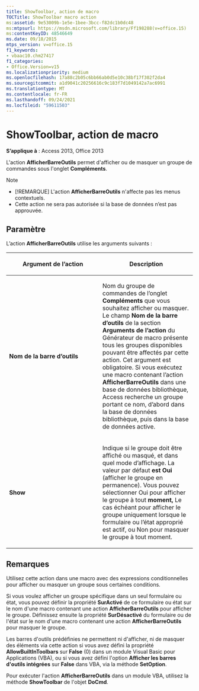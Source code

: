 ```yaml
---
title: ShowToolbar, action de macro
TOCTitle: ShowToolbar macro action
ms:assetid: 9e53009b-1e5e-1bee-3bcc-f82dc1b0dc48
ms:mtpsurl: https://msdn.microsoft.com/library/Ff198288(v=office.15)
ms:contentKeyID: 48546649
ms.date: 09/18/2015
mtps_version: v=office.15
f1_keywords:
- vbaac10.chm27417
f1_categories:
- Office.Version=v15
ms.localizationpriority: medium
ms.openlocfilehash: 17a88c2b05c6bb66ab0d5e10c38bf17f302f2da4
ms.sourcegitcommit: a1d9041c20256616c9c183f7d1049142a7ac6991
ms.translationtype: MT
ms.contentlocale: fr-FR
ms.lasthandoff: 09/24/2021
ms.locfileid: "59611503"
---
```

# <a name="showtoolbar-macro-action"></a>ShowToolbar, action de macro

**S’applique à** : Access 2013, Office 2013

L'action **AfficherBarreOutils** permet d'afficher ou de masquer un groupe de commandes sous l'onglet **Compléments**.

> [!NOTE]
> - [!REMARQUE] L'action **AfficherBarreOutils** n'affecte pas les menus contextuels.
> - Cette action ne sera pas autorisée si la base de données n’est pas approuvée. 

## <a name="setting"></a>Paramètre

L’action **AfficherBarreOutils** utilise les arguments suivants :

<table>
<colgroup>
<col style="width: 50%" />
<col style="width: 50%" />
</colgroup>
<thead>
<tr class="header">
<th><p>Argument de l’action</p></th>
<th><p>Description</p></th>
</tr>
</thead>
<tbody>
<tr class="odd">
<td><p><strong>Nom de la barre d’outils</strong></p></td>
<td><p>Nom du groupe de commandes de l’onglet <strong>Compléments</strong> que vous souhaitez afficher ou masquer. Le champ <strong>Nom de la barre d’outils</strong> de la section <strong>Arguments de l’action</strong> du Générateur de macro présente tous les groupes disponibles pouvant être affectés par cette action. Cet argument est obligatoire. Si vous exécutez une macro contenant l’action <strong>AfficherBarreOutils</strong> dans une base de données bibliothèque, Access recherche un groupe portant ce nom, d’abord dans la base de données bibliothèque, puis dans la base de données active.</p></td>
</tr>
<tr class="even">
<td><p><strong>Show</strong></p></td>
<td><p>Indique si le groupe doit être affiché ou masqué, et dans quel mode d’affichage. La valeur par défaut <strong>est Oui</strong> (afficher le groupe en permanence). Vous pouvez <strong></strong> sélectionner Oui pour afficher le groupe à tout <strong>moment,</strong> Le cas échéant <strong></strong> pour afficher le groupe uniquement lorsque le formulaire ou l’état approprié est actif, ou Non pour masquer le groupe à tout moment.</p></td>
</tr>
</tbody>
</table>


## <a name="remarks"></a>Remarques

Utilisez cette action dans une macro avec des expressions conditionnelles pour afficher ou masquer un groupe sous certaines conditions.

Si vous voulez afficher un groupe spécifique dans un seul formulaire ou état, vous pouvez définir la propriété **SurActivé** de ce formulaire ou état sur le nom d'une macro contenant une action **AfficherBarreOutils** pour afficher le groupe. Définissez ensuite la propriété **SurDésactivé** du formulaire ou de l'état sur le nom d'une macro contenant une action **AfficherBarreOutils** pour masquer le groupe.

Les barres d'outils prédéfinies ne permettent ni d'afficher, ni de masquer des éléments via cette action si vous avez défini la propriété **AllowBuiltInToolbars** sur **False** (0) dans un module Visual Basic pour Applications (VBA), ou si vous avez défini l'option **Afficher les barres d'outils intégrées** sur **False** dans VBA, via la méthode **SetOption**.

Pour exécuter l'action **AfficherBarreOutils** dans un module VBA, utilisez la méthode **ShowToolbar** de l'objet **DoCmd**.

